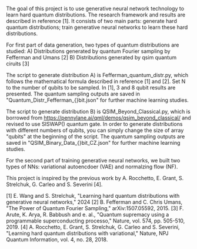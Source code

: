 The goal of this project is to use generative neural network technology to learn hard quantum distributions.
The research framework and results are described in reference [1]. It consists of two main parts: generate hard quantum distributions; train generative neural networks to learn these hard distributions.

For first part of data generation, two types of quantum distributions are studied: 
	A) Distributions generated by quantum Fourier sampling by Fefferman and Umans [2]
	B) Distributions generated by qsim quantum ciruits [3]

The script to generate distribution A) is Fefferman_quantum_distr.py, which follows the mathematical formula described in reference [1] and [2]. Set N to the number of qubits to be sampled. In [1], 3 and 8 qubit results are presented. The quantum sampling outputs are saved in "Quantum_Distr_Fefferman_{}bit.json" for further machine learning studies.

The script to generate distribution B) is QSIM_Beyond_Classical.py, which is borrowed from https://pennylane.ai/qml/demos/qsim_beyond_classical/ and revised to use SISWAP() quantum gate. In order to generate distributions with different numbers of qubits, you can simply change the size of array "qubits" at the beginning of the script. The quantum sampling outputs are saved in "QSIM_Binary_Data_{}bit_CZ.json" for further machine learning studies.


For the second part of training generative neural networks, we built two types of NNs: variational autoencdoer (VAE) and normalzing flow (NF).




This project is inspired by the previous work by A. Rocchetto, E. Grant, S. Strelchuk, G. Carleo and S. Severini [4].

[1] E. Wang and S. Strelchuk, "Learning hard quantum distributions with generative neural networks," 2024
[2] B. Fefferman and C. Chris Umans, "The Power of Quantum Fourier Sampling," arXiv:1507.05592, 2015. 
[3] F. Arute, K. Arya, R. Babbush and e. al., "Quantum supremacy using a programmable superconducting processo," Nature, vol. 574, pp. 505-510, 2019. 
[4] A. Rocchetto, E. Grant, S. Strelchuk, G. Carleo and S. Severini, "Learning hard quantum distributions with variational," Nature, NPJ Quantum Information, vol. 4, no. 28, 2018. 

